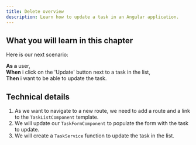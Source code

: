 ```yaml
---
title: Delete overview
description: Learn how to update a task in an Angular application.
---
```


## What you will learn in this chapter

Here is our next scenario:

**As a** user,  
**When** i click on the 'Update' button next to a task in the list,  
**Then** i want to be able to update the task.

## Technical details

1. As we want to navigate to a new route, we need to add a route and a link to the `TaskListComponent` template.
2. We will update our `TaskFormComponent` to populate the form with the task to update.
3. We will create a `TaskService` function to update the task in the list.




